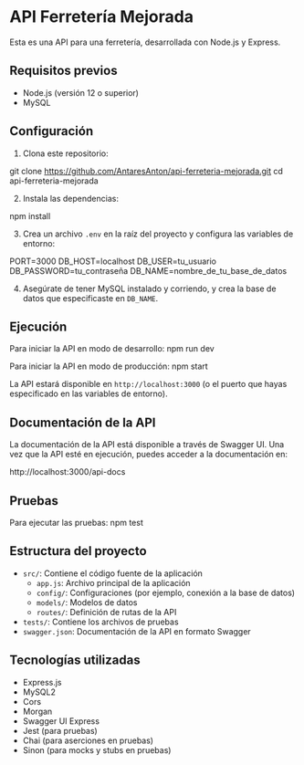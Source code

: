 # API Ferretería Mejorada

Esta es una API para una ferretería, desarrollada con Node.js y Express.

## Requisitos previos

- Node.js (versión 12 o superior)
- MySQL

## Configuración

1. Clona este repositorio:

git clone https://github.com/AntaresAnton/api-ferreteria-mejorada.git cd api-ferreteria-mejorada


2. Instala las dependencias:

npm install


3. Crea un archivo `.env` en la raíz del proyecto y configura las variables de entorno:

PORT=3000 DB_HOST=localhost DB_USER=tu_usuario DB_PASSWORD=tu_contraseña DB_NAME=nombre_de_tu_base_de_datos



4. Asegúrate de tener MySQL instalado y corriendo, y crea la base de datos que especificaste en `DB_NAME`.

## Ejecución

Para iniciar la API en modo de desarrollo:
npm run dev


Para iniciar la API en modo de producción:
npm start


La API estará disponible en `http://localhost:3000` (o el puerto que hayas especificado en las variables de entorno).

## Documentación de la API

La documentación de la API está disponible a través de Swagger UI. Una vez que la API esté en ejecución, puedes acceder a la documentación en:

http://localhost:3000/api-docs


## Pruebas
Para ejecutar las pruebas:
npm test




## Estructura del proyecto

- `src/`: Contiene el código fuente de la aplicación
  - `app.js`: Archivo principal de la aplicación
  - `config/`: Configuraciones (por ejemplo, conexión a la base de datos)
  - `models/`: Modelos de datos
  - `routes/`: Definición de rutas de la API
- `tests/`: Contiene los archivos de pruebas
- `swagger.json`: Documentación de la API en formato Swagger

## Tecnologías utilizadas

- Express.js
- MySQL2
- Cors
- Morgan
- Swagger UI Express
- Jest (para pruebas)
- Chai (para aserciones en pruebas)
- Sinon (para mocks y stubs en pruebas)

